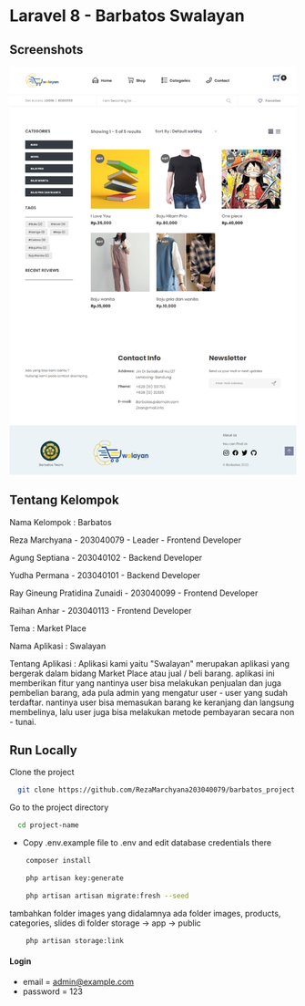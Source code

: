 # Laravel 8 - Barbatos Swalayan

## Screenshots

![preview img](/preview.png)

## Tentang Kelompok

Nama Kelompok : Barbatos

Reza Marchyana - 203040079 - Leader - Frontend Developer

Agung Septiana - 203040102 - Backend Developer

Yudha Permana - 203040101 - Backend Developer

Ray Gineung Pratidina Zunaidi - 203040099 - Frontend Developer

Raihan Anhar - 203040113 - Frontend Developer


Tema : Market Place 

Nama Aplikasi : Swalayan

Tentang Aplikasi : Aplikasi kami yaitu "Swalayan" merupakan aplikasi yang bergerak dalam bidang Market Place atau jual / beli barang. aplikasi ini memberikan fitur yang nantinya user bisa melakukan penjualan dan juga pembelian barang, ada pula admin yang mengatur user - user yang sudah terdaftar. nantinya user bisa memasukan barang ke keranjang dan langsung membelinya, lalu user juga bisa melakukan metode pembayaran secara non - tunai.


## Run Locally



Clone the project

```bash
  git clone https://github.com/RezaMarchyana203040079/barbatos_project project-name
```

Go to the project directory

```bash
  cd project-name
```

-   Copy .env.example file to .env and edit database credentials there

```bash
    composer install
```

```bash
    php artisan key:generate
```

```bash
    php artisan artisan migrate:fresh --seed
```


tambahkan folder images yang didalamnya ada folder images, products, categories, slides di folder storage -> app -> public
```bash
    php artisan storage:link
```


#### Login

-   email = admin@example.com
-   password = 123
